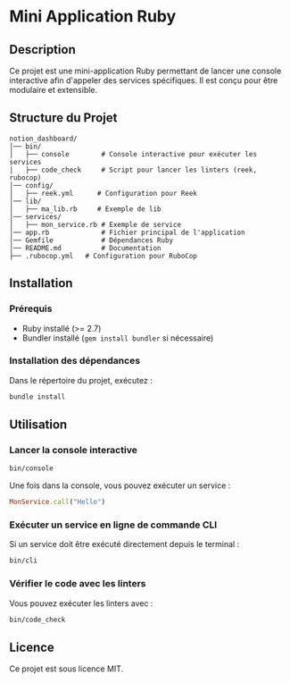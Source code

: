 # Mini Application Ruby

## Description
Ce projet est une mini-application Ruby permettant de lancer une console interactive afin d'appeler des services spécifiques. Il est conçu pour être modulaire et extensible.

## Structure du Projet
```
notion_dashboard/
│── bin/
│   ├── console        # Console interactive pour exécuter les services
│   ├── code_check     # Script pour lancer les linters (reek, rubocop)
│── config/
│   ├── reek.yml      # Configuration pour Reek
│── lib/
│   ├── ma_lib.rb     # Exemple de lib
│── services/
│   ├── mon_service.rb # Exemple de service
│── app.rb             # Fichier principal de l'application
│── Gemfile            # Dépendances Ruby
│── README.md          # Documentation
├── .rubocop.yml   # Configuration pour RuboCop
```

## Installation
### Prérequis
- Ruby installé (>= 2.7)
- Bundler installé (`gem install bundler` si nécessaire)

### Installation des dépendances
Dans le répertoire du projet, exécutez :
```sh
bundle install
```

## Utilisation
### Lancer la console interactive
```sh
bin/console
```
Une fois dans la console, vous pouvez exécuter un service :
```ruby
MonService.call("Hello")
```

### Exécuter un service en ligne de commande CLI
Si un service doit être exécuté directement depuis le terminal :
```sh
bin/cli
```

### Vérifier le code avec les linters
Vous pouvez exécuter les linters avec :
```sh
bin/code_check
```

## Licence
Ce projet est sous licence MIT.

